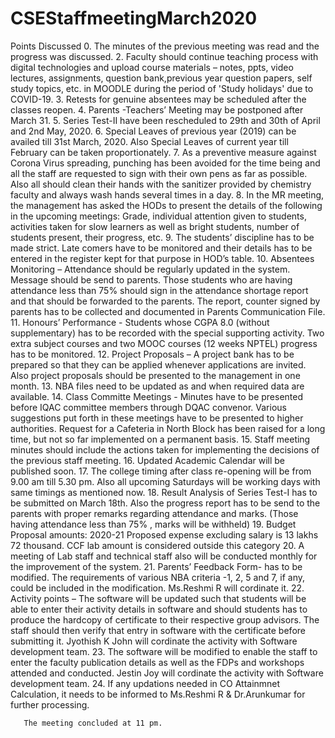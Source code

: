 # CSEStaffmeetingMarch2020
Points Discussed
0. The minutes of the previous meeting was read and the progress was discussed.
2. Faculty should continue teaching process with digital technologies and upload course materials – notes, ppts, video lectures, assignments, question bank,previous year question papers, self study topics, etc. in MOODLE during the period of 'Study holidays' due to COVID-19.
3. Retests for genuine absentees may be scheduled after the classes reopen.
4. Parents -Teachers’ Meeting may be postponed after March 31.
5. Series Test-II have been rescheduled to 29th and 30th of April and 2nd May, 2020. 
6. Special Leaves of previous year (2019) can be availed till 31st March, 2020. Also Special Leaves
    of current year till February can be taken proportionately.
7. As a preventive measure against Corona Virus spreading, punching has been avoided for the time
    being and all the staff are requested to sign with their own pens as far as possible.  Also all should 
    clean their hands with the sanitizer provided by chemistry faculty and always wash hands several times in a day.
8. In the MR meeting, the management has asked the HODs to present the details of the following in
    the upcoming meetings: Grade, individual attention given to students, activities taken for slow
    learners as well as bright students, number of students present, their progress, etc. 
9. The students’ discipline has to be made strict. Late comers have to be monitored and their details
    has to be entered in the register kept for that purpose in HOD’s table.
10. Absentees Monitoring – Attendance should be regularly updated in the system. Message should be send to parents. Those students who are having attendance less than 75% should sign in the attendance shortage report and that should be forwarded to the parents. The report, counter signed by parents has to be collected and documented in Parents Communication File.
 11. Honours’ Performance - Students whose CGPA 8.0 (without supplementary) has to be recorded with the special supporting activity. Two extra subject courses and two MOOC courses (12 weeks NPTEL) progress has to be monitored.
 12. Project Proposals –  A project bank has to be prepared so that they can be applied whenever applications are invited. Also project proposals should be presented to the management in one month.
 13. NBA files need to be updated as and when required data are available.
 14. Class Committe Meetings - Minutes have to be presented before IQAC committee members through DQAC convenor.  Various suggestions put forth in these meetings have to be presented to higher  authorities. Request for a Cafeteria in North Block has been raised for a long time, but not so far implemented on a permanent basis.
 15. Staff meeting minutes should include the actions taken for implementing the decisions of the previous staff meeting.
 16. Updated Academic Calendar will be published soon.
 17. The college timing after class re-opening will be from 9.00 am till 5.30 pm. Also all upcoming Saturdays will be working days with same timings as mentioned now.
 18. Result Analysis of Series Test-I has to be submitted on March 18th. Also the progress report has to be send to the parents with proper remarks regarding attendance and marks. (Those having attendance less than 75% , marks will be withheld)
 19. Budget Proposal amounts:
     2020-21 Proposed expense excluding salary is 13 lakhs 72 thousand. CCF lab amount is considered outside this category
20. A meeting of Lab staff and technical staff also will be conducted monthly for the improvement of the system.
21. Parents’ Feedback Form- has to be modified. The requirements of various NBA criteria -1, 2, 5 and 7, if any, could be included in the modification. Ms.Reshmi R will cordinate it.
22. Activity points – The software will be updated such that students will be able to enter their activity details in software and should students has to produce the hardcopy of certificate to their respective group advisors. The staff should
      then verify that entry in software with the certificate before submitting it. Jyothish K John will cordinate the activity with Software development team.
23. The software will be modified to enable the staff to enter the faculty publication details as well as
      the FDPs and workshops attended and conducted. Jestin Joy will cordinate the activity with Software development team.
24. If any updations needed in CO Attainmnet Calculation, it needs to be informed to Ms.Reshmi R &  Dr.Arunkumar for further processing.
    
       The meeting concluded at 11 pm.
